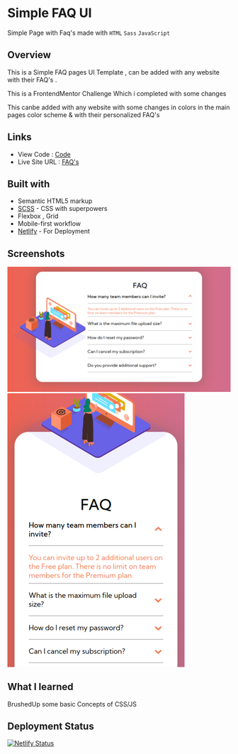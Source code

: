 # Simple FAQ UI
Simple Page with Faq's made with ```HTML``` ```Sass``` ```JavaScript```

## Overview

This is a Simple FAQ pages UI Template , can be added with any website with their FAQ's . <br>

This is a FrontendMentor Challenge Which i completed with some changes

This canbe added with any website with some changes in colors in the main pages color scheme & with their personalized FAQ's

## Links

- View Code :    [Code](https://github.com/pritambera2000/Frontend_Practices/tree/main/FAQ-Page)
- Live Site URL   :   [FAQ's](https://faqbypritam.netlify.app/)


## Built with

- Semantic HTML5 markup
- [SCSS](https://sass-lang.com/) - CSS with superpowers 
- Flexbox , Grid
- Mobile-first workflow
- [Netlify](https://app.netlify.com/) - For Deployment
## Screenshots

![](images/ScreenShots/desktopVersion.png)
![](images/ScreenShots/mobileVersion.png)

<!-- <img  src="images/ScreenShots/desktopVersion.png">
<img align="center" height="400"  src="images/ScreenShots/mobileVersion.png"> -->

## What I learned
BrushedUp some basic Concepts of CSS/JS
## Deployment Status
[![Netlify Status](https://api.netlify.com/api/v1/badges/ff895045-fa73-4ddb-ad80-77b3b0143d4c/deploy-status)](https://app.netlify.com/sites/faqbypritam/deploys)

